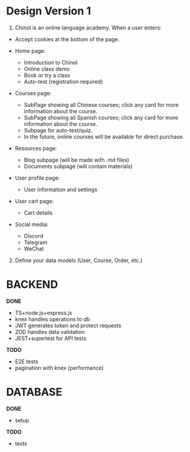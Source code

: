 # Design Version 1

1. Chinol is an online language academy. When a user enters:
- Accept cookies at the bottom of the page.
- Home page:
  - Introduction to Chinol
  - Online class demo
  - Book or try a class
  - Auto-test (registration required)

- Courses page:
  - SubPage showing all Chinese courses; click any card for more information about the course.
  - SubPage showing all Spanish courses; click any card for more information about the course.
  - Subpage for auto-test/quiz.
  - In the future, online courses will be available for direct purchase.

- Resources page:
  - Blog subpage (will be made with .md files)
  - Documents subpage (will contain materials)

- User profile page:
  - User information and settings

- User cart page:
  - Cart details

- Social media:
  - Discord
  - Telegram
  - WeChat

2. Define your data models (User, Course, Order, etc.)

# BACKEND

**DONE**
* TS+node.js+express.js
* knex handles operations to db
* JWT generates token and protect requests
* ZOD handles data validation
* JEST+supertest for API tests

**TODO**
* E2E tests
* pagination with knex (performance) 

# DATABASE

**DONE**
* setup

**TODO**
* tests


